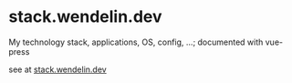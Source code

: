 # stack.wendelin.dev

My technology stack, applications, OS, config, ...; documented with vue-press

see at [stack.wendelin.dev](https://stack.wendelin.dev)
